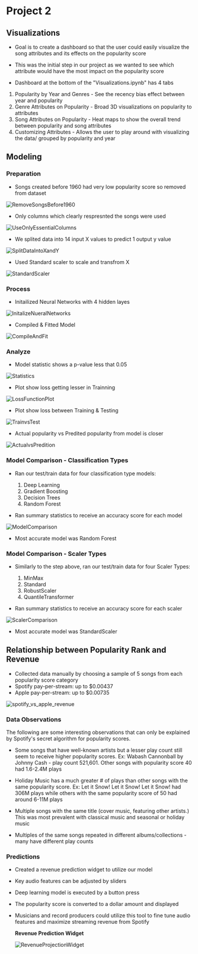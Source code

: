 # Project 2


## Visualizations

- Goal is to create a dashboard so that the user could easily visualize the song attributes and its effects on the popularity score

- This was the initial step in our project as we wanted to see which attribute would have the most impact on the popularity score

- Dashboard at the bottom of the "Visualizations.ipynb" has 4 tabs

1) Popularity by Year and Genres - See the recency bias effect between year and popularity
2) Genre Attributes on Popularity - Broad 3D visualizations on popularity to attributes
3) Song Attributes on Popularity - Heat maps to show the overall trend between popularity and song attributes
4) Customizing Attributes - Allows the user to play around with visualizing the data/ grouped by popularity and year


## Modeling

### Preparation

- Songs created before 1960 had very low popularity score so removed from dataset

![RemoveSongsBefore1960](Resources/images/RemoveSongsBefore1960.PNG)
- Only columns which clearly respresnted the songs were used

![UseOnlyEssentialColumns](Resources/images/UseOnlyEssentialColumns.PNG)
- We splited data into 14 input X values to predict 1 output y value

![SplitDataIntoXandY](Resources/images/SplitDataIntoXandY.PNG)
- Used Standard scaler to scale and transfrom X

![StandardScaler](Resources/images/StandardScaler.PNG)

### Process

- Initailized Neural Networks with 4 hidden layes

![InitalizeNueralNetworks](Resources/images/InitalizeNueralNetworks.PNG)
- Compiled & Fitted Model

![CompileAndFit](Resources/images/CompileAndFit.PNG)

### Analyze
- Model statistic shows a p-value less that 0.05

![Statistics](Resources/images/Statistics.PNG)
- Plot show loss getting lesser in Trainning

![LossFunctionPlot](Resources/images/LossFunctionPlot.png)
- Plot show loss between Training & Testing

![TrainvsTest](Resources/images/TrainvsTest.png)
- Actual popularity vs Predited popularity from model is closer

![ActualvsPredition](Resources/images/ActualvsPredition.PNG)

### Model Comparison - Classification Types
- Ran our test/train data for four classification type models:
    1. Deep Learning
    2. Gradient Boosting
    3. Decision Trees
    4. Random Forest

- Ran summary statistics to receive an accuracy score for each model

![ModelComparison](Resources/images/Model_Comparison.PNG)
- Most accurate model was Random Forest

### Model Comparison - Scaler Types
- Similarly to the step above, ran our test/train data for four Scaler Types:
    1. MinMax
    2. Standard
    3. RobustScaler
    4. QuantileTransformer

- Ran summary statistics to receive an accuracy score for each scaler

![ScalerComparison](Resources/images/ScalerComparison.PNG)
- Most accurate model was StandardScaler

## Relationship between Popularity Rank and Revenue

- Collected data manually by choosing a sample of 5 songs from each popularity score category
- Spotify pay-per-stream: up to $0.00437
- Apple pay-per-stream: up to $0.00735

![spotify_vs_apple_revenue](Resources/images/spotify_vs_apple_revenue.png)

### Data Observations

The following are some interesting observations that can only be explained by Spotify's secret algorithm for popularity scores.

- Some songs that have well-known artists but a lesser play count still seem to receive higher popularity scores. 
Ex: Wabash Cannonball by Johnny Cash - play count 521,601. Other songs with popularity score 40 had 1.6-2.4M plays

- Holiday Music has a much greater # of plays than other songs with the same popularity score. 
Ex: Let it Snow! Let it Snow! Let it Snow! had 306M plays while others with the same popularity score of 50 had around 6-11M plays

- Multiple songs with the same title (cover music, featuring other artists.)  This was most prevalent with classical music and seasonal or holiday music

- Multiples of the same songs repeated in different albums/collections - many have different play counts

### Predictions
- Created a revenue prediction widget to utilize our model
- Key audio features can be adjusted by sliders
- Deep learning model is executed by a button press
- The popularity score is converted to a dollar amount and displayed
- Musicians and record producers could utilize this tool to fine tune
  audio features and maximize streaming revenue from Spotify
  
  
     **Revenue Prediction Widget**
  
  ![RevenueProjectionWidget](Resources/images/Demo1.gif)
